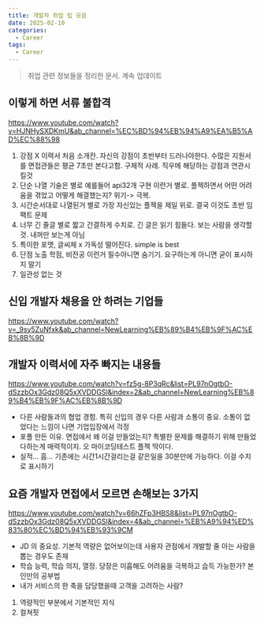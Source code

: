 ```yaml
---
title: 개발자 취업 팁 모음
date: 2025-02-10
categories:
  - Career
tags:
  - Career
---
```

> 취업 관련 정보들을 정리한 문서. 계속 업데이트
## 이렇게 하면 서류 불합격
https://www.youtube.com/watch?v=HJNHySXDKmU&ab_channel=%EC%BD%94%EB%94%A9%EA%B5%AD%EC%88%98
1. 강점 X 이력서
처음 소개칸. 자신의 강점이 초반부터 드러나야한다. 수많은 지원서를 면접관들은 평균 7초만 본다고함. 구체적 사례. 직우메 해당하는 강점과 연관시킬것
2. 단순 나열 기술은 별로
예를들어 api32개 구현 이런거 별로. 플젝하면서 어떤 어려움을 겪었고 어떻게 해결했는지? 위기-> 극복.
3. 시간순서대로 나열된거 별로
가장 자신있는 플젝을 제일 위로. 결국 이것도 초반 임팩트 문제
4. 너무 긴 줄글 별로
짧고 간결하게 수치로. 긴 글은 읽기 힘들다. 보는 사람을 생각할 것. 내꺼만 보는게 아님
5. 특이한 포맷, 글씨체 x
가독성 떨어진다. simple is best
6. 단점 노출
학점, 비전공 이런거 필수아니면 숨기기. 요구하는게 아니면 굳이 표시하지 말기
7. 일관성 없는 것
## 신입 개발자 채용을 안 하려는 기업들
https://www.youtube.com/watch?v=_9sy5ZuNfxk&ab_channel=NewLearning%EB%89%B4%EB%9F%AC%EB%8B%9D
## 개발자 이력서에 자주 빠지는 내용들
https://www.youtube.com/watch?v=fz5g-8P3qRc&list=PL97nOgtbO-dSzzbOx3Gdz08Q5xXVDDGSl&index=2&ab_channel=NewLearning%EB%89%B4%EB%9F%AC%EB%8B%9D
- 다른 사람들과의 협업 경험. 특히 신입의 경우 다른 사람과 소통이 중요. 소통이 없었다는 느낌이 나면 기업입장에서 걱정
- 포폴 만든 이유. 면접에서 왜 이걸 만들었는지? 특별한 문제를 해결하기 위해 만들었다하는게 매력적이지. 오 마이코딩테스트 플젝 딱이다.
- 실적... 흠... 기존에는 시간1시간걸리는걸 같은일을 30분만에 가능하다. 이걸 수치로 표시하기

## 요즘 개발자 면접에서 모르면 손해보는 3가지
https://www.youtube.com/watch?v=66hZFp3HBS8&list=PL97nOgtbO-dSzzbOx3Gdz08Q5xXVDDGSl&index=4&ab_channel=%EB%A9%94%ED%83%80%EC%BD%94%EB%93%9CM
- JD 의 중요성. 기본적 역량은 없어보이는데 사용자 관점에서 개발할 줄 아는 사람을 뽑는 경우도 존재
- 학습 능력, 학습 의지, 열정. 당장은 미흡해도 어려움을 극복하고 습득 가능한가? 본인만의 공부법
- 내가 서비스의 한 축을 담당했을때 고객을 고려하는 사람?
1. 역량적인 부분에서 기본적인 지식 
2. 컬쳐핏